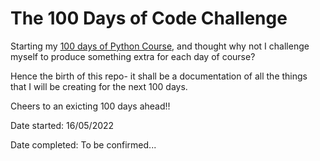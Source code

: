 # The 100 Days of Code Challenge

Starting my [100 days of Python Course](https://www.udemy.com/share/103IHM3@rzEvGYVsRN4j7JPodarP92VNnpuzSy-ndSn_MvYOVTAPzphOiujHfPYGtgCGnv0P/), and thought why not I challenge myself to produce something extra for each day of course?

Hence the birth of this repo- it shall be a documentation of all the things that I will be creating for the next 100 days. 

Cheers to an exicting 100 days ahead!! 

Date started: 16/05/2022

Date completed: To be confirmed... 
